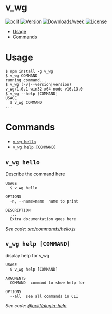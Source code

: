 v_wg
====



[![oclif](https://img.shields.io/badge/cli-oclif-brightgreen.svg)](https://oclif.io)
[![Version](https://img.shields.io/npm/v/v_wg.svg)](https://npmjs.org/package/v_wg)
[![Downloads/week](https://img.shields.io/npm/dw/v_wg.svg)](https://npmjs.org/package/v_wg)
[![License](https://img.shields.io/npm/l/v_wg.svg)](https://github.com/V-core9/v_webgears/blob/master/package.json)

<!-- toc -->
* [Usage](#usage)
* [Commands](#commands)
<!-- tocstop -->
# Usage
<!-- usage -->
```sh-session
$ npm install -g v_wg
$ v_wg COMMAND
running command...
$ v_wg (-v|--version|version)
v_wg/1.0.1 win32-x64 node-v16.13.0
$ v_wg --help [COMMAND]
USAGE
  $ v_wg COMMAND
...
```
<!-- usagestop -->
# Commands
<!-- commands -->
* [`v_wg hello`](#v_wg-hello)
* [`v_wg help [COMMAND]`](#v_wg-help-command)

## `v_wg hello`

Describe the command here

```
USAGE
  $ v_wg hello

OPTIONS
  -n, --name=name  name to print

DESCRIPTION
  ...
  Extra documentation goes here
```

_See code: [src/commands/hello.js](https://github.com/V-core9/v_webgears/blob/v1.0.1/src/commands/hello.js)_

## `v_wg help [COMMAND]`

display help for v_wg

```
USAGE
  $ v_wg help [COMMAND]

ARGUMENTS
  COMMAND  command to show help for

OPTIONS
  --all  see all commands in CLI
```

_See code: [@oclif/plugin-help](https://github.com/oclif/plugin-help/blob/v3.2.3/src/commands/help.ts)_
<!-- commandsstop -->
